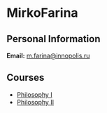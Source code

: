 






MirkoFarina
===========






Personal Information
--------------------


 **Email:** m.farina@innopolis.ru



Courses
-------


* [Philosophy I](https://eduwiki.innopolis.university/index.php/BSc:PhilosophyI_Fall_2020)
* [Philosophy II](https://eduwiki.innopolis.university/index.php/BSc:PhilosophyII_Fall_2020)










